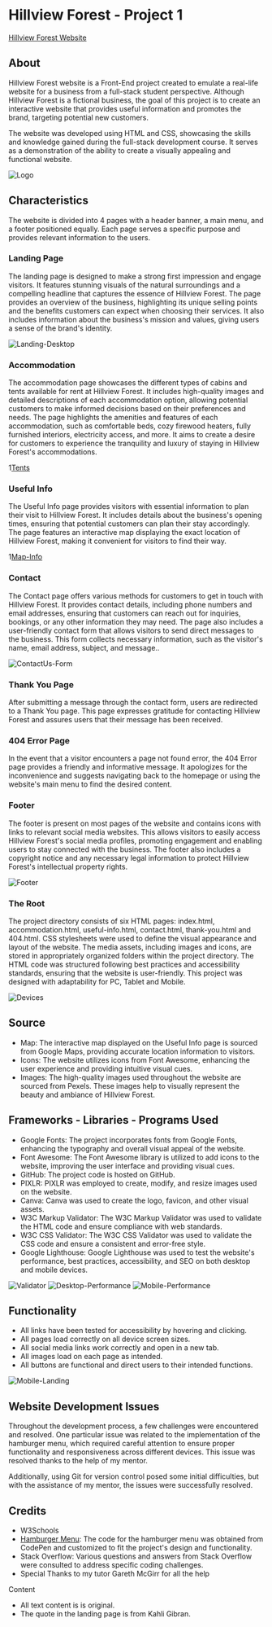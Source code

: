 # Hillview Forest - Project 1

[Hillview Forest Website](https://danylc91.github.io/project1-camping-website/index.html)

## About

Hillview Forest website is a Front-End project created to emulate a real-life website for a business from a full-stack student perspective. Although Hillview Forest is a fictional business, the goal of this project is to create an interactive website that provides useful information and promotes the brand, targeting potential new customers.

The website was developed using HTML and CSS, showcasing the skills and knowledge gained during the full-stack development course. It serves as a demonstration of the ability to create a visually appealing and functional website.

![Logo](assets/media/images/favicon-logo.png)



## Characteristics

The website is divided into 4 pages with a header banner, a main menu, and a footer positioned equally. Each page serves a specific purpose and provides relevant information to the users.

### Landing Page

The landing page is designed to make a strong first impression and engage visitors. It features stunning visuals of the natural surroundings and a compelling headline that captures the essence of Hillview Forest. The page provides an overview of the business, highlighting its unique selling points and the benefits customers can expect when choosing their services. It also includes information about the business's mission and values, giving users a sense of the brand's identity.

![Landing-Desktop](assets/media/images/readme/desktop-landing.jpg)

### Accommodation

The accommodation page showcases the different types of cabins and tents available for rent at Hillview Forest. It includes high-quality images and detailed descriptions of each accommodation option, allowing potential customers to make informed decisions based on their preferences and needs. The page highlights the amenities and features of each accommodation, such as comfortable beds, cozy firewood heaters, fully furnished interiors, electricity access, and more. It aims to create a desire for customers to experience the tranquility and luxury of staying in Hillview Forest's accommodations.

1[Tents](assets/media/images/readme/tents-tablet-size.jpg)

### Useful Info

The Useful Info page provides visitors with essential information to plan their visit to Hillview Forest. It includes details about the business's opening times, ensuring that potential customers can plan their stay accordingly. The page features an interactive map displaying the exact location of Hillview Forest, making it convenient for visitors to find their way.

1[Map-Info](assets/media/images/readme/maps-info.jpg)

### Contact

The Contact page offers various methods for customers to get in touch with Hillview Forest. It provides contact details, including phone numbers and email addresses, ensuring that customers can reach out for inquiries, bookings, or any other information they may need. The page also includes a user-friendly contact form that allows visitors to send direct messages to the business. This form collects necessary information, such as the visitor's name, email address, subject, and message..

![ContactUs-Form](assets/media/images/readme/contact-us-form.jpg)


### Thank You Page

After submitting a message through the contact form, users are redirected to a Thank You page. This page expresses gratitude for contacting Hillview Forest and assures users that their message has been received. 

### 404 Error Page

In the event that a visitor encounters a page not found error, the 404 Error page provides a friendly and informative message. It apologizes for the inconvenience and suggests navigating back to the homepage or using the website's main menu to find the desired content.

### Footer

The footer is present on most pages of the website and contains icons with links to relevant social media websites. This allows visitors to easily access Hillview Forest's social media profiles, promoting engagement and enabling users to stay connected with the business. The footer also includes a copyright notice and any necessary legal information to protect Hillview Forest's intellectual property rights.

![Footer](assets/media/images/readme/footer.jpg)

### The Root

The project directory consists of six HTML pages: index.html, accommodation.html, useful-info.html, contact.html, thank-you.html and 404.html. CSS stylesheets were used to define the visual appearance and layout of the website. The media assets, including images and icons, are stored in appropriately organized folders within the project directory. The HTML code was structured following best practices and accessibility standards, ensuring that the website is user-friendly.
This project was designed with adaptability for PC, Tablet and Mobile.

![Devices](assets/media/images/readme/devices-mockup.jpg)

## Source

- Map: The interactive map displayed on the Useful Info page is sourced from Google Maps, providing accurate location information to visitors.
- Icons: The website utilizes icons from Font Awesome, enhancing the user experience and providing intuitive visual cues.
- Images: The high-quality images used throughout the website are sourced from Pexels. These images help to visually represent the beauty and ambiance of Hillview Forest.

## Frameworks - Libraries - Programs Used

- Google Fonts: The project incorporates fonts from Google Fonts, enhancing the typography and overall visual appeal of the website.
- Font Awesome: The Font Awesome library is utilized to add icons to the website, improving the user interface and providing visual cues.
- GitHub: The project code is hosted on GitHub.
- PIXLR: PIXLR was employed to create, modify, and resize images used on the website.
- Canva: Canva was used to create the logo, favicon, and other visual assets.
- W3C Markup Validator: The W3C Markup Validator was used to validate the HTML code and ensure compliance with web standards.
- W3C CSS Validator: The W3C CSS Validator was used to validate the CSS code and ensure a consistent and error-free style.
- Google Lighthouse: Google Lighthouse was used to test the website's performance, best practices, accessibility, and SEO on both desktop and mobile devices.

![Validator](assets/media/images/readme/w3-validator.jpg)
![Desktop-Performance](assets/media/images/readme/desktop-performance.jpg)
![Mobile-Performance](assets/media/images/readme/mobile-performance.jpg)

## Functionality

- All links have been tested for accessibility by hovering and clicking.
- All pages load correctly on all device screen sizes.
- All social media links work correctly and open in a new tab.
- All images load on each page as intended.
- All buttons are functional and direct users to their intended functions.

![Mobile-Landing](assets/media/images/readme/mobile-landing.jpg)

## Website Development Issues

Throughout the development process, a few challenges were encountered and resolved. One particular issue was related to the implementation of the hamburger menu, which required careful attention to ensure proper functionality and responsiveness across different devices. This issue was resolved thanks to the help of  my mentor.

Additionally, using Git for version control posed some initial difficulties, but with the assistance of my mentor, the issues were successfully resolved.

## Credits

- W3Schools
- [Hamburger Menu](https://codepen.io/erikterwan/pen/EVzeRP): The code for the hamburger menu was obtained from CodePen and customized to fit the project's design and functionality.
- Stack Overflow: Various questions and answers from Stack Overflow were consulted to address specific coding challenges.
- Special Thanks to my tutor Gareth McGirr for all the help

Content
- All text content is is original.
- The quote in the landing page is from Kahli Gibran.


